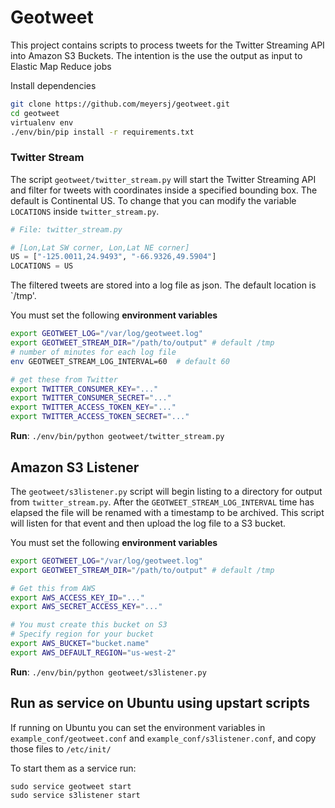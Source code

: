 Geotweet
========


This project contains scripts to process tweets for the Twitter Streaming API into Amazon S3 Buckets. The intention is the use the output as input to Elastic Map Reduce jobs

Install dependencies
```bash
git clone https://github.com/meyersj/geotweet.git
cd geotweet
virtualenv env
./env/bin/pip install -r requirements.txt
```

### Twitter Stream

The script `geotweet/twitter_stream.py` will start the Twitter Streaming API and filter for tweets with coordinates inside a specified bounding box. The default is Continental US. To change that you can modify the variable `LOCATIONS` inside `twitter_stream.py`.

```py
# File: twitter_stream.py

# [Lon,Lat SW corner, Lon,Lat NE corner]
US = ["-125.0011,24.9493", "-66.9326,49.5904"]
LOCATIONS = US
```

The filtered tweets are stored into a log file as json. The default location is `/tmp'.

You must set the following **environment variables**

```bash
export GEOTWEET_LOG="/var/log/geotweet.log"
export GEOTWEET_STREAM_DIR="/path/to/output" # default /tmp
# number of minutes for each log file
env GEOTWEET_STREAM_LOG_INTERVAL=60  # default 60

# get these from Twitter
export TWITTER_CONSUMER_KEY="..."
export TWITTER_CONSUMER_SECRET="..."
export TWITTER_ACCESS_TOKEN_KEY="..."
export TWITTER_ACCESS_TOKEN_SECRET="..."
```
**Run**: `./env/bin/python geotweet/twitter_stream.py`

## Amazon S3 Listener

The `geotweet/s3listener.py` script will begin listing to a directory for output from `twitter_stream.py`. After the `GEOTWEET_STREAM_LOG_INTERVAL` time has elapsed the file will be renamed with a timestamp to be archived. This script will listen for that event and then upload the log file to a S3 bucket.

You must set the following **environment variables**
```bash
export GEOTWEET_LOG="/var/log/geotweet.log"
export GEOTWEET_STREAM_DIR="/path/to/output" # default /tmp

# Get this from AWS 
export AWS_ACCESS_KEY_ID="..."
export AWS_SECRET_ACCESS_KEY="..."

# You must create this bucket on S3
# Specify region for your bucket
export AWS_BUCKET="bucket.name"
export AWS_DEFAULT_REGION="us-west-2"
```

**Run**: `./env/bin/python geotweet/s3listener.py`

## Run as service on Ubuntu using upstart scripts

If running on Ubuntu you can set the environment variables in `example_conf/geotweet.conf` and `example_conf/s3listener.conf`, and copy those files to `/etc/init/`

To start them as a service run:
```
sudo service geotweet start
sudo service s3listener start
```

